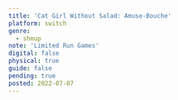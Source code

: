 ```yaml
---
title: 'Cat Girl Without Salad: Amuse-Bouche'
platform: switch
genre:
  - shmup
note: 'Limited Run Games'
digital: false
physical: true
guide: false
pending: true
posted: 2022-07-07
---
```

